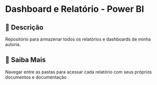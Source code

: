 # Dashboard e Relatório - Power BI

## 📒 Descrição
Repositório para armazenar todos os relatórios e dashboards de minha autoria.

## 🔎 Saiba Mais
Navegar entre as pastas para acessar cada relatório com seus próprios documentos e documentação

